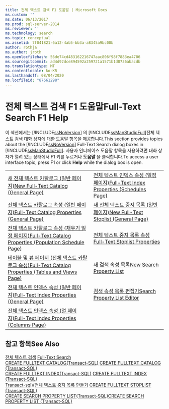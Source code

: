```yaml
---
title: 전체 텍스트 검색 F1 도움말 | Microsoft Docs
ms.custom: ''
ms.date: 06/13/2017
ms.prod: sql-server-2014
ms.reviewer: ''
ms.technology: search
ms.topic: conceptual
ms.assetid: 7f041821-6a12-4ab5-bb3a-a8345a9bc00b
author: rothja
ms.author: jroth
ms.openlocfilehash: 56de74cd483162216747aac806f98f7883ea4706
ms.sourcegitcommit: ad4d92dce894592a259721a1571b1d8736abacdb
ms.translationtype: MT
ms.contentlocale: ko-KR
ms.lasthandoff: 08/04/2020
ms.locfileid: "87661298"
---
```

# <a name="full-text-search-f1-help"></a><span data-ttu-id="4cf4d-102">전체 텍스트 검색 F1 도움말</span><span class="sxs-lookup"><span data-stu-id="4cf4d-102">Full-Text Search F1 Help</span></span>
  <span data-ttu-id="4cf4d-103">이 섹션에서는 [!INCLUDE[ssNoVersion](../includes/ssnoversion-md.md)] 의 [!INCLUDE[ssManStudioFull](../includes/ssmanstudiofull-md.md)]전체 텍스트 검색 대화 상자에 대한 도움말 항목을 제공합니다.</span><span class="sxs-lookup"><span data-stu-id="4cf4d-103">This section provides topics about the [!INCLUDE[ssNoVersion](../includes/ssnoversion-md.md)] Full-Text Search dialog boxes in [!INCLUDE[ssManStudioFull](../includes/ssmanstudiofull-md.md)].</span></span> <span data-ttu-id="4cf4d-104">사용자 인터페이스 도움말 항목을 사용하려면 대화 상자가 열려 있는 상태에서 F1 키를 누르거나 **도움말** 을 클릭합니다.</span><span class="sxs-lookup"><span data-stu-id="4cf4d-104">To access a user interface topic, press F1 or click **Help** while the dialog box is open.</span></span>  
  
|||  
|-|-|  
|[<span data-ttu-id="4cf4d-105">새 전체 텍스트 카탈로그 &#40;일반 페이지&#41;</span><span class="sxs-lookup"><span data-stu-id="4cf4d-105">New Full-Text Catalog &#40;General Page&#41;</span></span>](new-full-text-catalog-general-page.md)|[<span data-ttu-id="4cf4d-106">전체 텍스트 인덱스 속성 &#40;일정 페이지&#41;</span><span class="sxs-lookup"><span data-stu-id="4cf4d-106">Full-Text Index Properties &#40;Schedules Page&#41;</span></span>](../../2014/database-engine/full-text-index-properties-schedules-page.md)|  
|[<span data-ttu-id="4cf4d-107">전체 텍스트 카탈로그 속성 &#40;일반 페이지&#41;</span><span class="sxs-lookup"><span data-stu-id="4cf4d-107">Full-Text Catalog Properties &#40;General Page&#41;</span></span>](../../2014/database-engine/full-text-catalog-properties-general-page.md)|[<span data-ttu-id="4cf4d-108">새 전체 텍스트 중지 목록 &#40;일반 페이지&#41;</span><span class="sxs-lookup"><span data-stu-id="4cf4d-108">New Full-Text Stoplist &#40;General Page&#41;</span></span>](../../2014/database-engine/new-full-text-stoplist-general-page.md)|  
|[<span data-ttu-id="4cf4d-109">전체 텍스트 카탈로그 속성 &#40;채우기 일정 페이지&#41;</span><span class="sxs-lookup"><span data-stu-id="4cf4d-109">Full-Text Catalog Properties &#40;Population Schedule Page&#41;</span></span>](../../2014/database-engine/full-text-catalog-properties-population-schedule-page.md)|[<span data-ttu-id="4cf4d-110">전체 텍스트 중지 목록 속성</span><span class="sxs-lookup"><span data-stu-id="4cf4d-110">Full-Text Stoplist Properties</span></span>](../../2014/database-engine/full-text-stoplist-properties.md)|  
|[<span data-ttu-id="4cf4d-111">테이블 및 뷰 페이지 &#40;전체 텍스트 카탈로그 속성&#41;</span><span class="sxs-lookup"><span data-stu-id="4cf4d-111">Full-Text Catalog Properties &#40;Tables and Views Page&#41;</span></span>](../../2014/database-engine/full-text-catalog-properties-tables-and-views-page.md)|[<span data-ttu-id="4cf4d-112">새 검색 속성 목록</span><span class="sxs-lookup"><span data-stu-id="4cf4d-112">New Search Property List</span></span>](../../2014/database-engine/new-search-property-list.md)|  
|[<span data-ttu-id="4cf4d-113">전체 텍스트 인덱스 속성 &#40;일반 페이지&#41;</span><span class="sxs-lookup"><span data-stu-id="4cf4d-113">Full-Text Index Properties &#40;General Page&#41;</span></span>](../../2014/database-engine/full-text-index-properties-general-page.md)|[<span data-ttu-id="4cf4d-114">검색 속성 목록 편집기</span><span class="sxs-lookup"><span data-stu-id="4cf4d-114">Search Property List Editor</span></span>](../../2014/database-engine/search-property-list-editor.md)|  
|[<span data-ttu-id="4cf4d-115">전체 텍스트 인덱스 속성 &#40;열 페이지&#41;</span><span class="sxs-lookup"><span data-stu-id="4cf4d-115">Full-Text Index Properties &#40;Columns Page&#41;</span></span>](../../2014/database-engine/full-text-index-properties-columns-page.md)||  
  
## <a name="see-also"></a><span data-ttu-id="4cf4d-116">참고 항목</span><span class="sxs-lookup"><span data-stu-id="4cf4d-116">See Also</span></span>  
 <span data-ttu-id="4cf4d-117">[전체 텍스트 검색](../relational-databases/search/full-text-search.md) </span><span class="sxs-lookup"><span data-stu-id="4cf4d-117">[Full-Text Search](../relational-databases/search/full-text-search.md) </span></span>  
 <span data-ttu-id="4cf4d-118">[CREATE FULLTEXT CATALOG&#40;Transact-SQL&#41;](/sql/t-sql/statements/create-fulltext-catalog-transact-sql) </span><span class="sxs-lookup"><span data-stu-id="4cf4d-118">[CREATE FULLTEXT CATALOG &#40;Transact-SQL&#41;](/sql/t-sql/statements/create-fulltext-catalog-transact-sql) </span></span>  
 <span data-ttu-id="4cf4d-119">[CREATE FULLTEXT INDEX&#40;Transact-SQL&#41;](/sql/t-sql/statements/create-fulltext-index-transact-sql) </span><span class="sxs-lookup"><span data-stu-id="4cf4d-119">[CREATE FULLTEXT INDEX &#40;Transact-SQL&#41;](/sql/t-sql/statements/create-fulltext-index-transact-sql) </span></span>  
 <span data-ttu-id="4cf4d-120">[Transact-sql&#41;&#40;전체 텍스트 중지 목록 만들기](/sql/t-sql/statements/create-fulltext-stoplist-transact-sql) </span><span class="sxs-lookup"><span data-stu-id="4cf4d-120">[CREATE FULLTEXT STOPLIST &#40;Transact-SQL&#41;](/sql/t-sql/statements/create-fulltext-stoplist-transact-sql) </span></span>  
 [<span data-ttu-id="4cf4d-121">CREATE SEARCH PROPERTY LIST&#40;Transact-SQL&#41;</span><span class="sxs-lookup"><span data-stu-id="4cf4d-121">CREATE SEARCH PROPERTY LIST &#40;Transact-SQL&#41;</span></span>](/sql/t-sql/statements/create-search-property-list-transact-sql)  
  
  
